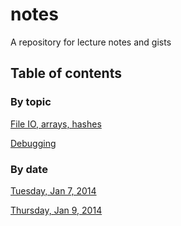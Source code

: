 notes
=====

A repository for lecture notes and gists

## Table of contents

### By topic

[File IO, arrays, hashes](file_io_arrays_hashes.md)

[Debugging](debugging_exceptions/debugging.md)

### By date

[Tuesday, Jan 7, 2014](file_io_arrays_hashes.md)

[Thursday, Jan 9, 2014](debugging_exceptions/)

